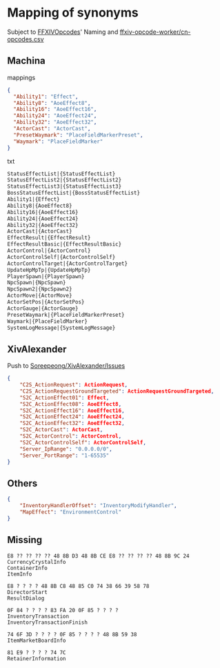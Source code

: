 # Mapping of synonyms

Subject to [FFXIVOpcodes](https://github.com/karashiiro/FFXIVOpcodes)' Naming and [ffxiv-opcode-worker/cn-opcodes.csv](https://github.com/zhyupe/ffxiv-opcode-worker/blob/master/cn-opcodes.csv)

## Machina

mappings

```json
{
  "Ability1": "Effect",
  "Ability8": "AoeEffect8",
  "Ability16": "AoeEffect16",
  "Ability24": "AoeEffect24",
  "Ability32": "AoeEffect32",
  "ActorCast": "ActorCast",
  "PresetWaymark": "PlaceFieldMarkerPreset",
  "Waymark": "PlaceFieldMarker"
}
```

txt

```txt
StatusEffectList|{StatusEffectList}
StatusEffectList2|{StatusEffectList2}
StatusEffectList3|{StatusEffectList3}
BossStatusEffectList|{BossStatusEffectList}
Ability1|{Effect}
Ability8|{AoeEffect8}
Ability16|{AoeEffect16}
Ability24|{AoeEffect24}
Ability32|{AoeEffect32}
ActorCast|{ActorCast}
EffectResult|{EffectResult}
EffectResultBasic|{EffectResultBasic}
ActorControl|{ActorControl}
ActorControlSelf|{ActorControlSelf}
ActorControlTarget|{ActorControlTarget}
UpdateHpMpTp|{UpdateHpMpTp}
PlayerSpawn|{PlayerSpawn}
NpcSpawn|{NpcSpawn}
NpcSpawn2|{NpcSpawn2}
ActorMove|{ActorMove}
ActorSetPos|{ActorSetPos}
ActorGauge|{ActorGauge}
PresetWaymark|{PlaceFieldMarkerPreset}
Waymark|{PlaceFieldMarker}
SystemLogMessage|{SystemLogMessage}
```


## XivAlexander

Push to [Soreepeong/XivAlexander/Issues](https://github.com/Soreepeong/XivAlexander/issues)

```json
{
	"C2S_ActionRequest": ActionRequest,
	"C2S_ActionRequestGroundTargeted": ActionRequestGroundTargeted,
	"S2C_ActionEffect01": Effect,
	"S2C_ActionEffect08": AoeEffect8,
	"S2C_ActionEffect16": AoeEffect16,
	"S2C_ActionEffect24": AoeEffect24,
	"S2C_ActionEffect32": AoeEffect32,
	"S2C_ActorCast": ActorCast,
	"S2C_ActorControl": ActorControl,
	"S2C_ActorControlSelf": ActorControlSelf,
	"Server_IpRange": "0.0.0.0/0",
	"Server_PortRange": "1-65535"
}
```

## Others

```json
{
    "InventoryHandlerOffset": "InventoryModifyHandler",
    "MapEffect": "EnvironmentControl"
}
```



## Missing

```
E8 ?? ?? ?? ?? 48 8B D3 48 8B CE E8 ?? ?? ?? ?? 48 8B 9C 24
CurrencyCrystalInfo
ContainerInfo
ItemInfo

E8 ? ? ? ? 48 8B C8 48 85 C0 74 38 66 39 58 78 
DirectorStart
ResultDialog

0F 84 ? ? ? ? 83 FA 20 0F 85 ? ? ? ?
InventoryTransaction
InventoryTransactionFinish

74 6F 3D ? ? ? ? 0F 85 ? ? ? ? 48 8B 59 38
ItemMarketBoardInfo

81 E9 ? ? ? ? 74 7C
RetainerInformation
```

